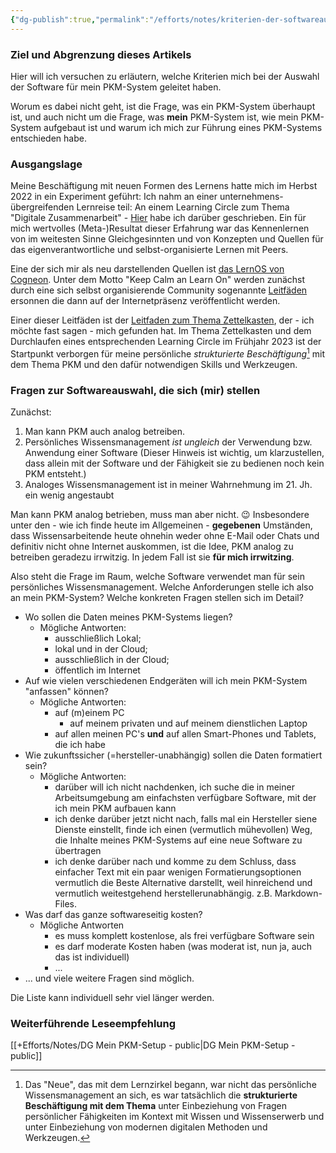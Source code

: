 ```yaml
---
{"dg-publish":true,"permalink":"/efforts/notes/kriterien-der-softwareauswahl-fuer-ein-pkm-system/","tags":["class/note","on/PKM"],"updated":"2024-10-27T13:25:15.635+01:00"}
---
```


### Ziel und Abgrenzung dieses Artikels
Hier will ich versuchen zu erläutern, welche Kriterien mich bei der Auswahl der Software für mein PKM-System geleitet haben.

Worum es dabei nicht geht, ist die Frage, was ein PKM-System überhaupt ist, und auch nicht um die Frage, was **mein** PKM-System ist, wie mein PKM-System aufgebaut ist und warum ich mich zur Führung eines PKM-Systems entschieden habe.

### Ausgangslage
Meine Beschäftigung mit neuen Formen des Lernens hatte mich im Herbst 2022 in ein Experiment geführt: Ich nahm an einer unternehmens-übergreifenden Lernreise teil: An einem Learning Circle zum Thema "Digitale Zusammenarbeit" - [Hier](https://community.sap.com/t5/sap-for-utilities-blogs/learning-circle-experience-digitale-zusammenarbeit/ba-p/13566620) habe ich darüber geschrieben.
Ein für mich wertvolles (Meta-)Resultat dieser Erfahrung war das Kennenlernen von im weitesten Sinne Gleichgesinnten und von Konzepten und Quellen für das eigenverantwortliche und selbst-organisierte Lernen mit Peers.

Eine der sich mir als neu darstellenden Quellen ist [das LernOS von Cogneon](https://lernos.org/de/). Unter dem Motto "Keep Calm an Learn On" werden zunächst durch eine sich selbst organisierende Community sogenannte [Leitfäden](https://lernos.org/de/1-guides/) ersonnen die dann auf der Internetpräsenz veröffentlicht werden.  

Einer dieser Leitfäden ist der [Leitfaden zum Thema Zettelkasten](https://lernos.org/de/guides/zettelkasten/), der - ich möchte fast sagen - mich gefunden hat. Im Thema Zettelkasten und dem Durchlaufen eines entsprechenden Learning Circle im Frühjahr 2023 ist der Startpunkt verborgen für meine persönliche *strukturierte Beschäftigung*[^1] mit dem Thema PKM und den dafür notwendigen Skills und Werkzeugen.   

### Fragen zur Softwareauswahl, die sich (mir) stellen
Zunächst: 
1. Man kann PKM auch analog betreiben. 
2. Persönliches Wissensmanagement *ist ungleich* der Verwendung bzw. Anwendung einer Software (Dieser Hinweis ist wichtig, um klarzustellen, dass allein mit der Software und der Fähigkeit sie zu bedienen noch kein PKM entsteht.)
3. Analoges Wissensmanagement ist in meiner Wahrnehmung im 21. Jh. ein wenig angestaubt

Man kann PKM analog betrieben, muss man aber nicht. 😉 Insbesondere unter den - wie ich finde heute im Allgemeinen - **gegebenen** Umständen, dass Wissensarbeitende heute ohnehin weder ohne E-Mail oder Chats und definitiv nicht ohne Internet auskommen, ist die Idee, PKM analog zu betreiben geradezu irrwitzig. In jedem Fall ist sie **für mich irrwitzing**.

Also steht die Frage im Raum, welche Software verwendet man für sein persönliches Wissensmanagement. 
Welche Anforderungen stelle ich also an mein PKM-System? Welche konkreten Fragen stellen sich im Detail? 
- Wo sollen die Daten meines PKM-Systems liegen?
	- Mögliche Antworten: 
		- ausschließlich Lokal; 
		- lokal und in der Cloud; 
		- ausschließlich in der Cloud; 
		- öffentlich im Internet
- Auf wie vielen verschiedenen Endgeräten will ich mein PKM-System "anfassen" können?
	- Mögliche Antworten:
		- auf (m)einem PC 
			- auf meinem privaten und auf meinem dienstlichen Laptop
		- auf allen meinen PC's **und** auf allen Smart-Phones und Tablets, die ich habe
- Wie zukunftssicher (=hersteller-unabhängig) sollen die Daten formatiert sein?
	- Mögliche Antworten:
		- darüber will ich nicht nachdenken, ich suche die in meiner Arbeitsumgebung am einfachsten verfügbare Software, mit der ich mein PKM aufbauen kann
		- ich denke darüber jetzt nicht nach, falls mal ein Hersteller siene Dienste einstellt, finde ich einen (vermutlich mühevollen) Weg, die Inhalte meines PKM-Systems auf eine neue Software zu übertragen
		- ich denke darüber nach und komme zu dem Schluss, dass einfacher Text mit ein paar wenigen Formatierungsoptionen vermutlich die Beste Alternative darstellt, weil hinreichend und vermutlich weitestgehend herstellerunabhängig. z.B. Markdown-Files.  
- Was darf das ganze softwareseitig kosten?
	- Mögliche Antworten
		- es muss komplett kostenlose, als frei verfügbare Software sein
		- es darf moderate Kosten haben (was moderat ist, nun ja, auch das ist individuell)
		- ...
- ... und viele weitere Fragen sind möglich. 
 
Die Liste kann individuell sehr viel länger werden.

### Weiterführende Leseempfehlung
[[+Efforts/Notes/DG Mein PKM-Setup - public\|DG Mein PKM-Setup - public]] 




[^1]: Das "Neue", das mit dem Lernzirkel begann, war nicht das persönliche Wissensmanagement an sich, es war tatsächlich die **strukturierte Beschäftigung mit dem Thema** unter Einbeziehung von Fragen persönlicher Fähigkeiten im Kontext mit Wissen und Wissenserwerb und unter Einbeziehung von modernen digitalen Methoden und Werkzeugen.  